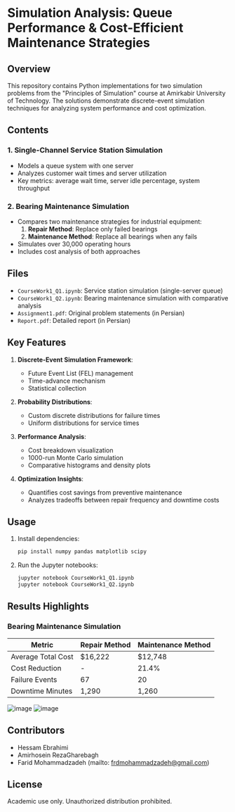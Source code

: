 # Simulation Analysis: Queue Performance & Cost-Efficient Maintenance Strategies

## Overview
This repository contains Python implementations for two simulation problems from the "Principles of Simulation" course at Amirkabir University of Technology. The solutions demonstrate discrete-event simulation techniques for analyzing system performance and cost optimization.

## Contents

### 1. Single-Channel Service Station Simulation
- Models a queue system with one server
- Analyzes customer wait times and server utilization
- Key metrics: average wait time, server idle percentage, system throughput

### 2. Bearing Maintenance Simulation
- Compares two maintenance strategies for industrial equipment:
  1. **Repair Method**: Replace only failed bearings
  2. **Maintenance Method**: Replace all bearings when any fails
- Simulates over 30,000 operating hours
- Includes cost analysis of both approaches

## Files

- `CourseWork1_Q1.ipynb`: Service station simulation (single-server queue)
- `CourseWork1_Q2.ipynb`: Bearing maintenance simulation with comparative analysis
- `Assignment1.pdf`: Original problem statements (in Persian)
- `Report.pdf`: Detailed report (in Persian)

## Key Features

1. **Discrete-Event Simulation Framework**:
   - Future Event List (FEL) management
   - Time-advance mechanism
   - Statistical collection

2. **Probability Distributions**:
   - Custom discrete distributions for failure times
   - Uniform distributions for service times

3. **Performance Analysis**:
   - Cost breakdown visualization
   - 1000-run Monte Carlo simulation
   - Comparative histograms and density plots

4. **Optimization Insights**:
   - Quantifies cost savings from preventive maintenance
   - Analyzes tradeoffs between repair frequency and downtime costs

## Usage

1. Install dependencies:
   ```bash
   pip install numpy pandas matplotlib scipy
   ```

2. Run the Jupyter notebooks:
   ```bash
   jupyter notebook CourseWork1_Q1.ipynb
   jupyter notebook CourseWork1_Q2.ipynb
   ```

## Results Highlights

### Bearing Maintenance Simulation
| Metric                | Repair Method | Maintenance Method |
|-----------------------|---------------|--------------------|
| Average Total Cost    | $16,222       | $12,748            |
| Cost Reduction        | -             | 21.4%              |
| Failure Events        | 67            | 20                 |
| Downtime Minutes      | 1,290         | 1,260              |

![image](https://github.com/user-attachments/assets/634cf8f5-3758-4d0e-97e7-c468c54f20e5)
![image](https://github.com/user-attachments/assets/cabbbd7c-1717-4b3c-883b-16748e473d36)


## Contributors
- Hessam Ebrahimi
- Amirhosein RezaGharebagh  
- Farid Mohammadzadeh (mailto: frdmohammadzadeh@gmail.com)

## License
Academic use only. Unauthorized distribution prohibited.
